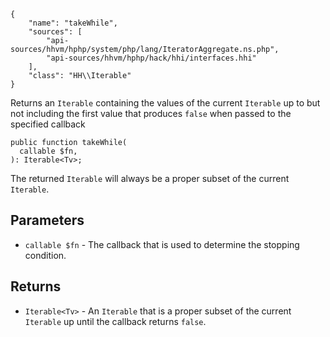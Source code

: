 ``` yamlmeta
{
    "name": "takeWhile",
    "sources": [
        "api-sources/hhvm/hphp/system/php/lang/IteratorAggregate.ns.php",
        "api-sources/hhvm/hphp/hack/hhi/interfaces.hhi"
    ],
    "class": "HH\\Iterable"
}
```




Returns an ` Iterable ` containing the values of the current `` Iterable `` up
to but not including the first value that produces ``` false ``` when passed to
the specified callback




``` Hack
public function takeWhile(
  callable $fn,
): Iterable<Tv>;
```




The returned ` Iterable ` will always be a proper subset of the current
`` Iterable ``.




## Parameters




+ ` callable $fn ` - The callback that is used to determine the stopping
  condition.




## Returns




* ` Iterable<Tv> ` - An `` Iterable `` that is a proper subset of the current ``` Iterable ```
  up until the callback returns ```` false ````.
<!-- HHAPIDOC -->
